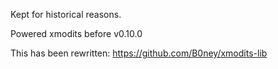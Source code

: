 Kept for historical reasons.

Powered xmodits before v0.10.0

This has been rewritten: https://github.com/B0ney/xmodits-lib